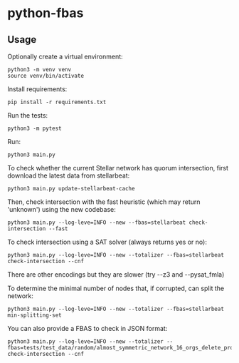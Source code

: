 # python-fbas

## Usage

Optionally create a virtual environment:

```
python3 -m venv venv
source venv/bin/activate
```

Install requirements:
```
pip install -r requirements.txt
```

Run the tests:
```
python3 -m pytest
```

Run:
```
python3 main.py
```

To check whether the current Stellar network has quorum intersection, first download the latest data from stellarbeat:
```
python3 main.py update-stellarbeat-cache
```
Then, check intersection with the fast heuristic (which may return 'unknown') using the new codebase:
```
python3 main.py --log-leve=INFO --new --fbas=stellarbeat check-intersection --fast
```
To check intersection using a SAT solver (always returns yes or no):
```
python3 main.py --log-leve=INFO --new --totalizer --fbas=stellarbeat check-intersection --cnf
```
There are other encodings but they are slower (try --z3 and --pysat_fmla)

To determine the minimal number of nodes that, if corrupted, can split the network:
```
python3 main.py --log-leve=INFO --new --totalizer --fbas=stellarbeat min-splitting-set
```


You can also provide a FBAS to check in JSON format:
```
python3 main.py --log-leve=INFO --new --totalizer --fbas=tests/test_data/random/almost_symmetric_network_16_orgs_delete_prob_factor_1.json check-intersection --cnf
```
